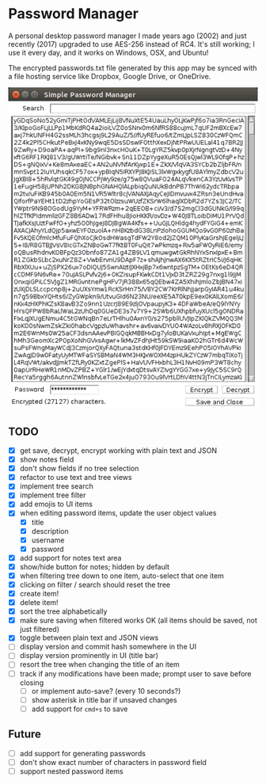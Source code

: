 # Password Manager

A personal desktop password manager I made years ago (2002) and just recently
(2017) upgraded to use AES-256 instead of RC4. It's still working; I use it
every day, and it works on Windows, OSX, and Ubuntu!

The encrypted passwords.txt file generated by this app may be synced with
a file hosting service like Dropbox, Google Drive, or OneDrive.

![](screenshot.png)

## TODO

- [x] get save, decrypt, encrypt working with plain text and JSON
- [x] show notes field
- [x] don't show fields if no tree selection
- [x] refactor to use text and tree views
- [x] implement tree search
- [x] implement tree filter
- [x] add emojis to UI items
- [x] when editing password items, update the user object values
  - [x] title
  - [x] description
  - [x] username
  - [x] password
- [x] add support for notes text area
- [x] show/hide button for notes; hidden by default
- [x] when filtering tree down to one item, auto-select that one item
- [x] clicking on filter / search should reset the tree
- [x] create item!
- [x] delete item!
- [x] sort the tree alphabetically
- [x] make sure saving when filtered works OK (all items should be saved, not just filtered)
- [x] toggle between plain text and JSON views
- [ ] display version and commit hash somewhere in the UI
- [ ] display version prominently in UI (title bar)
- [ ] resort the tree when changing the title of an item
- [ ] track if any modifications have been made; prompt user to save before closing
  - [ ] or implement auto-save? (every 10 seconds?)
  - [ ] show asterisk in title bar if unsaved changes
  - [ ] add support for `cmd+s` to save

## Future

- [ ] add support for generating passwords
- [ ] don't show exact number of characters in password field
- [ ] support nested password items
